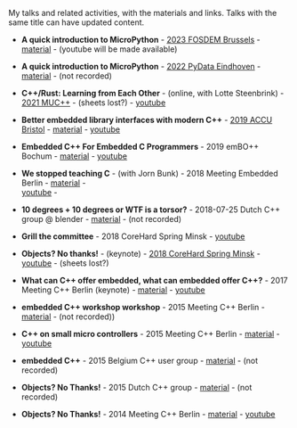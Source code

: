 My talks and related activities, with the materials and links.
Talks with the same title can have updated content.

* **A quick introduction to MicroPython** -
  [2023 FOSDEM Brussels](https://fosdem.org/2023/schedule/event/python_micropython_intro/) -
  [material](./2023-02-05-fosdem--a-quick-introduction-to-micropython) -
  (youtube will be made available)

* **A quick introduction to MicroPython** -
  [2022 PyData Eindhoven](https://www.meetup.com/pydata-eindhoven/events/288643458) -
  [material](./2022-11-25-pydata-eindhoven--a-quick-introduction-to-micropython) -
  (not recorded)
  
* **C++/Rust: Learning from Each Other** -
  (online, with Lotte Steenbrink) -
  [2021 MUC++](https://www.meetup.com/mucplusplus/events/281231257/) -
  (sheets lost?) -
  [youtube](https://www.youtube.com/watch?v=0SHkxoCWfXU)
  
* **Better embedded library interfaces with modern C++** -
  [2019 ACCU Bristol](https://accu.org/video/spring-2019-day-2/ooijen/) -
  [material](./2019-accu--embedded-interfacing-with-cpp) - 
  [youtube](https://www.youtube.com/watch?v=ArRuPzN7JXs) 
   
* **Embedded C++ For Embedded C Programmers** -
  2019 emBO++ Bochum -
  [material](./2019-embo-bochum--embedded-cpp-for-embedded-c-programmers) -
  [youtube](https://youtube.com/watch?v=jbeyQe6RVo8)
  
* **We stopped teaching C** -
  (with Jorn Bunk) -
  2018 Meeting Embedded Berlin -
  [material](./2018-meeting-embedded-berlin--we-stopped-teaching-c) -  
  [youtube](https://www.youtube.com/watch?v=VZUTJ2UNXxI) -
   
* **10 degrees + 10 degrees or WTF is a torsor?** -
   2018-07-25 Dutch C++ group @ blender -
   [material](./2019-07-25-dutch-cpp-group--10-degrees-plus-10-degrees) -
   (not recorded)
   
* **Grill the committee** -
  2018 CoreHard Spring Minsk -
  [youtube](https://www.youtube.com/watch?v=OY_mS2e4XTk)
   
* **Objects? No thanks!** -
  (keynote) -
  [2018 CoreHard Spring Minsk](https://corehard.io/reports/2018-spring/oijen/190) -
  [youtube](https://www.youtube.com/watch?v=GcfqHT4RtWc) -
  (sheets lost?)
   
* **What can C++ offer embedded, what can embedded offer C++?** -
  2017 Meeting C++ Berlin (keynote) -
  [material](./2017-meeting-cpp-berlin--embedded-and-cpp) -
  [youtube](https://www.youtube.com/watch?v=mNPfsUZb3vs)
   
* **embedded C++ workshop workshop** -
  2015 Meeting C++ Berlin -
  [material](./2015-meeting-cpp-berlin--embedded-cpp-workshop) -
  (not recorded))  
  
* **C++ on small micro controllers** -
  2015 Meeting C++ Berlin -
  [material](./2015-meeting-cpp-berlin-talk--cpp-on-small-microcontrollers) -
  [youtube](https://www.youtube.com/watch?v=07d5g7Ykgas)   
  
* **embedded C++** -
   2015 Belgium C++ user group -
   [material](./2015-belgium-cpp-user-group--embedded-cpp) -
   (not recorded)
  
* **Objects? No Thanks!** -
  2015 Dutch C++ group -
  [material](./2015-09-dutch-cpp-group--objects-no-thanks) -
  (not recorded)
  
* **Objects? No Thanks!** -
  2014 Meeting C++ Berlin -
  [material](./2014-meeting-cpp-berlin--objects-no-thanks) -
  [youtube](https://www.youtube.com/watch?v=k8sRQMx2qUw)
  


